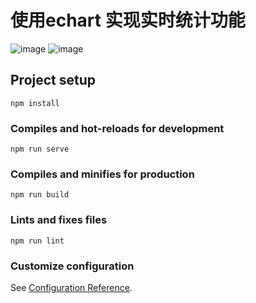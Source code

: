 # 使用echart 实现实时统计功能
![image](https://user-images.githubusercontent.com/37429685/147864219-e2f67984-1922-449a-911d-fda59f7fe495.png)
![image](https://user-images.githubusercontent.com/37429685/147864236-8d4ec164-4cf5-487d-ac90-dca84f813230.png)


## Project setup
```
npm install
```

### Compiles and hot-reloads for development
```
npm run serve
```

### Compiles and minifies for production
```
npm run build
```

### Lints and fixes files
```
npm run lint
```

### Customize configuration
See [Configuration Reference](https://cli.vuejs.org/config/).


